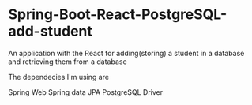 # Spring-Boot-React-PostgreSQL-add-student
An application with the React for adding(storing) a student in a database and retrieving them from a database

The dependecies I'm using are 

Spring Web
Spring data JPA
PostgreSQL Driver
